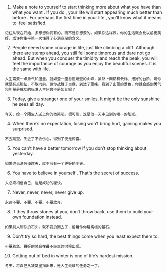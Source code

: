 1. Make a note to yourself to start thinking more about what you have than what you want . If you do , your life will start appearing much better than before . For perhaps the first time in your life , you’ll know what it means to  feel satisfied.
```
记住从现在开始，多想想你拥有的，而不是你想要的。如果你这样做，你的生活就会比以前更美好，或许你生平第一次懂得了心满意足的含义。
```
2. People neeed some courage in life, just like climbing a cliff .Although there are stemp ahead, you still fell some timorous and dare not go ahead. But when you conquer the timidity and reach the peak, you will feel the importance of courage as you enjoy the beautiful scenes. It is the same with life.
```
人生需要一点勇气和胆量，就如登一座悬崖峭壁的山峰，虽然上面都有云梯、搭好的台阶，可你就是有点胆怯，不敢向前，但你战胜了自我，到达了顶峰，看到了山顶的景色，你就会感到勇气和胆量是成功的标准人生何尝不是如此呢？
```

3. Today, give a stranger one of your smiles. It might be the only sunshine he sees all day.
```
今天，给一个陌生人送上你的微笑吧。很可能，这是他一天中见到的唯一的阳光。
```

4. When there’s no expectation, losing won’t bring hurt, gaining makes you surprised.
```
不去期望。失去了不会伤心，得到了便是惊喜。
```

5. You can’t have a better tomorrow if you don’t stop thinking about yesterday.
```
如果你无法忘掉昨天，就不会有一个更好的明天。
```

6. You have to believe in yourself . That's the secret of success.
```
人必须相信自己，这是成功的秘诀。
```

7. Never, never, never, never give up.
```
永远不要、不要、不要、不要放弃。
```

8. If they throw stones at you, don’t throw back, use them to build your own foundation instead.
```
如果别人朝你扔石头，就不要扔回去了，留着作你建高楼的基石。
```

9. Don't try so hard, the best things come when you least expect them to.
```
不要着急，最好的总会在最不经意的时候出现。
```

10. Getting out of bed in winter is one of life’s hardest mission.
```
冬天，将自己从被窝里掏出来，是人生最难的任务之一了。
```
